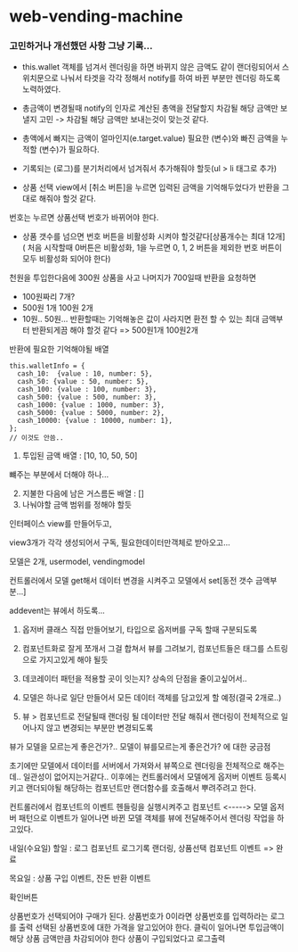 # web-vending-machine

### 고민하거나 개선했던 사항 그냥 기록...

 - this.wallet 객체를 넘겨서 렌더링을 하면 바뀌지 않은 금액도 같이 랜더링되어서 스위치문으로 나눠서 타겟을 각각 정해서 notify를 하여 바뀐 부분만 렌더링 하도록 노력하였다.

 - 총금액이 변경될때 notify의 인자로 계산된 총액을 전달할지 차감될 해당 금액만 보낼지 고민
 -> 차감될 해당 금액만 보내는것이 맞는것 같다.

 - 총액에서 빠지는 금액이 얼마인지(e.target.value) 필요한 (변수)와
 빠진 금액을 누적할 (변수)가 필요하다.
 
 - 기록되는 (로그)를 분기처리에서 넘겨줘서 추가해줘야 할듯(ul > li 태그로 추가) 

 - 상품 선택 view에서 [취소 버튼]을 누르면 입력된 금액을 기억해두었다가 반환을 그대로 해줘야 할것 같다.

  번호는 누르면 상품선택 번호가 바뀌어야 한다. 
  - 상품 갯수를 넘으면 번호 버튼을 비활성화 시켜야 할것같다[상품개수는 최대 12개]
    ( 처음 시작할때 0버튼은 비활성화, 1을 누르면  0, 1, 2 버튼을 제외한 번호 버튼이 모두 비활성화 되어야 한다)

천원을 투입한다음에 300원 상품을 사고 나머지가 700일때 반환을 요청하면 
  -  100원짜리 7개?
  -  500원 1개 100원 2개
  - 10원.. 50원...
   반환할때는 기억해놓은 값이 사라지면 환전 할 수 있는 최대 금액부터 반환되게끔 해야 할것 같다  => 500원1개 100원2개

반환에 필요한
기억해야될 배열 

    this.walletInfo = {
      cash_10:  {value : 10, number: 5},
      cash_50: {value : 50, number: 5},
      cash_100: {value : 100, number: 3},
      cash_500: {value : 500, number: 3},
      cash_1000: {value : 1000, number: 3},
      cash_5000: {value : 5000, number: 2},
      cash_10000: {value : 10000, number: 1},
    };  
    // 이것도 안씀..

1. 투입된 금액 배열 :  [10, 10, 50, 50]

뺴주는 부분에서 더해야 하나...


2. 지불한 다음에 남은 거스름돈 배열 : []
3. 나눠야할 금액 범위를 정해야 할듯


인터페이스 view를 만들어두고, 

view3개가 각각 생성되어서 구독, 필요한데이터만객체로 받아오고...

모델은 2개, usermodel, vendingmodel  

컨트롤러에서 모델 get해서  데이터 변경을 시켜주고 모델에서 set[동전 갯수 금액부분...]

addevent는 뷰에서 하도록...


1. 옵저버 클래스 직접 만들어보기, 타입으로 옵저버를 구독 할때 구분되도록

2. 컴포넌트화로 잘게 쪼개서 그걸 합쳐서 뷰를 그려보기, 컴포넌트들은 태그를 스트링으로 가지고있게 해야 될듯

3. 데코레이터 패턴을 적용할 곳이 잇는지? 상속의 단점을 줄이고싶어서..

4. 모델은 하나로 일단 만들어서 모든 데이터 객체를 담고있게 할 예정(결국 2개로..)

5. 뷰 > 컴포넌트로 전달될때 랜더링 될 데이터만 전달 해줘서 랜더링이 전체적으로 일어나지 않고 변경되는 부분만 변경되도록


뷰가 모델을 모르는게 좋은건가?.. 모델이 뷰를모르는게 좋은건가? 에 대한 궁금점



초기에만 모델에서 데이터를 서버에서 가져와서 뷰쪽으로 렌더링을 전체적으로 해주는데.. 일관성이 없어지는거같다..
이후에는 컨트롤러에서 모델에게 옵저버 이벤트 등록시키고 랜더되야될 해당하는 컴포넌트만 랜더함수를 호출해서 뿌려주려고 한다.


컨트롤러에서 컴포넌트의 이벤트 헨들링을 실행시켜주고 
컴포넌트 <-----> 모델 옵저버 패턴으로 이벤트가 일어나면 바뀐 모델 객체를 뷰에 전달해주어서 렌더링 작업을 하고있다.

내일(수요일) 할일 : 로그 컴포넌트 로그기록 랜더링, 상품선택 컴포넌트 이벤트 => 완료

목요일 : 상품 구입 이벤트, 잔돈 반환 이벤트

확인버튼

상품번호가 선택되어야 구매가 된다.
상품번호가 0이라면 상품번호를 입력하라는 로그를 출력
선택된 상품번호에 대한 가격을 알고있어야 한다.
클릭이 일어나면
투입금액이 해당 상품 금액만큼 차감되어야 한다
상품이 구입되었다고 로그출력